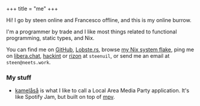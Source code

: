 +++
title = "me"
+++

Hi! I go by steen online and Francesco offline, and this is my online burrow.

I'm a programmer by trade and I like most things related to functional programming, static types, and Nix.

You can find me on [GitHub](https://github.com/steinuil), [Lobste.rs](https://lobste.rs/~steinuil), browse [my Nix system flake](https://kirarin.hootr.club/git/steinuil/flakes), ping me on [libera.chat](https://libera.chat/), [hackint](https://hackint.org/) or [rizon](https://rizon.net/) at `steenuil`, or send me an email at `steen@neets.work`.

### My stuff

- [kamelåså](https://github.com/steinuil/kameloso/) is what I like to call a Local Area Media Party application. It's like Spotify Jam, but built on top of [mpv](https://mpv.io/).
